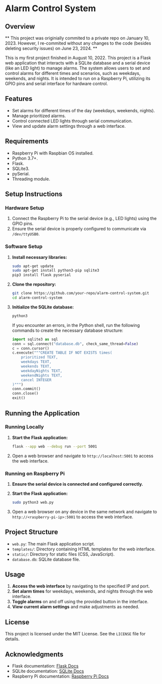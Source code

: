 # Alarm Control System

## Overview
** This project was originially commited to a private repo on January 10, 2023. However, I re-commited without any changes to the code (besides deleting security issues) on June 23, 2024.  **

This is my first project finished in August 10, 2022. This project is a Flask web application that interacts with a SQLite database and a serial device (like an LED light) to manage alarms. The system allows users to set and control alarms for different times and scenarios, such as weekdays, weekends, and nights. It is intended to run on a Raspberry Pi, utilizing its GPIO pins and serial interface for hardware control.

## Features
- Set alarms for different times of the day (weekdays, weekends, nights).
- Manage prioritized alarms.
- Control connected LED lights through serial communication.
- View and update alarm settings through a web interface.

## Requirements
- Raspberry Pi with Raspbian OS installed.
- Python 3.7+.
- Flask.
- SQLite3.
- pySerial.
- Threading module.

## Setup Instructions

### Hardware Setup
1. Connect the Raspberry Pi to the serial device (e.g., LED lights) using the GPIO pins.
2. Ensure the serial device is properly configured to communicate via `/dev/ttyUSB0`.

### Software Setup
1. **Install necessary libraries:**
   ```bash
   sudo apt-get update
   sudo apt-get install python3-pip sqlite3
   pip3 install flask pyserial
   ```

2. **Clone the repository:**
   ```bash
   git clone https://github.com/your-repo/alarm-control-system.git
   cd alarm-control-system
   ```

3. **Initialize the SQLite database:**
   ```bash
   python3
   ```
   If you encounter an errors, in the Python shell, run the following commands to create the necessary database structure:
   ```python
   import sqlite3 as sql
   conn = sql.connect("database.db", check_same_thread=False)
   c = conn.cursor()
   c.execute("""CREATE TABLE IF NOT EXISTS times(
       prioritized TEXT,
       weekdays TEXT,
       weekends TEXT,
       weekdayNights TEXT,
       weekendNights TEXT,
       cancel INTEGER
   )""")
   conn.commit()
   conn.close()
   exit()
   ```

## Running the Application

### Running Locally
1. **Start the Flask application:**
   ```bash
   flask --app web --debug run --port 5001
   ```

2. Open a web browser and navigate to `http://localhost:5001` to access the web interface.

### Running on Raspberry Pi
1. **Ensure the serial device is connected and configured correctly.**
2. **Start the Flask application:**
   ```bash
   sudo python3 web.py
   ```

3. Open a web browser on any device in the same network and navigate to `http://<raspberry-pi-ip>:5001` to access the web interface.

## Project Structure
- `web.py`: The main Flask application script.
- `templates/`: Directory containing HTML templates for the web interface.
- `static/`: Directory for static files (CSS, JavaScript).
- `database.db`: SQLite database file.

## Usage
1. **Access the web interface** by navigating to the specified IP and port.
2. **Set alarm times** for weekdays, weekends, and nights through the web interface.
3. **Toggle alarms** on and off using the provided button in the interface.
4. **View current alarm settings** and make adjustments as needed.


## License
This project is licensed under the MIT License. See the `LICENSE` file for details.

## Acknowledgments
- Flask documentation: [Flask Docs](https://flask.palletsprojects.com/)
- SQLite documentation: [SQLite Docs](https://www.sqlite.org/docs.html)
- Raspberry Pi documentation: [Raspberry Pi Docs](https://www.raspberrypi.org/documentation/)
